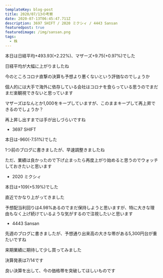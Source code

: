 ```yaml
---
templateKey: blog-post
title: 2020/07/13の考察
date: 2020-07-13T06:45:47.711Z
description: 3697 SHIFT / 2020 ミクシィ / 4443 Sansan
featuredpost: true
featuredimage: /img/sansan.png
tags:
  - 株
---
```

本日は日経平均+493.93(+2.22%)、マザーズ+9.75(+0.97%)でした

日経平均が大幅に上がりましたね

今のところコロナ直撃の決算も予想より悪くないという評価なのでしょうか

個人的には大手で海外に依存している会社はコロナを食らっている思うのでまだまだ楽観視できないと思っています

マザーズはなんとか1,000をキープしていますが、このままキープして再上昇できるのでしょうか？

再上昇し出すまでは手が出しづらいですね

* 3697 SHIFT

本日は-960(-7.51%)でした

1つ前のブログに書きましたが、早速調整きましたね

ただ、業績は良かったので下げ止まったら再度上がり始めると思うのでウォッチしておきたいと思います

* 2020 ミクシィ

本日は+109(+5.19%)でした

直近でかなり上がってきました

予想配当利回りは4.98%あるのでまだ保持しようと思いますが、特に大きな理由もなく上げ続けているような気がするので注視したいと思います

* 4443 Sansan

先週のブログに書きましたが、予想通り出来高の大きな帯がある5,300円台が重たいですね

来期業績に期待して少し買ってみました

決算発表は7/14です

良い決算を出して、今の価格帯を突破してほしいものです